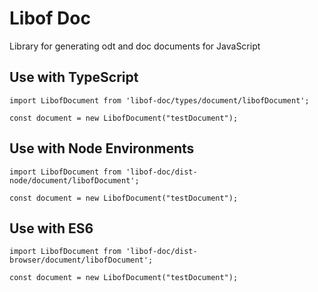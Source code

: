 # Libof Doc

Library for generating odt and doc documents for JavaScript

## Use with TypeScript
```
import LibofDocument from 'libof-doc/types/document/libofDocument';

const document = new LibofDocument("testDocument");
```

## Use with Node Environments
```
import LibofDocument from 'libof-doc/dist-node/document/libofDocument';

const document = new LibofDocument("testDocument");
```

## Use with ES6
```
import LibofDocument from 'libof-doc/dist-browser/document/libofDocument';

const document = new LibofDocument("testDocument");
```